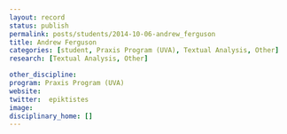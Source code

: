 ```yaml
---
layout: record
status: publish
permalink: posts/students/2014-10-06-andrew_ferguson
title: Andrew Ferguson
categories: [student, Praxis Program (UVA), Textual Analysis, Other]
research: [Textual Analysis, Other]

other_discipline: 
program: Praxis Program (UVA)
website: 
twitter:  epiktistes
image: 
disciplinary_home: []
---
```



